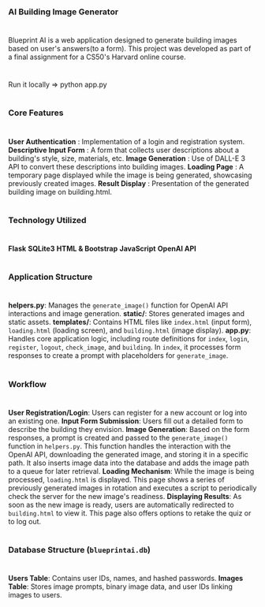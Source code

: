 ### AI Building Image Generator
#
Blueprint AI is a web application designed to generate building images based on user's answers(to a form). This project was developed as part of a final assignment for a CS50's Harvard online course.
#
Run it locally => python app.py 
#
### Core Features
#
**User Authentication** : Implementation of a login and registration system.
**Descriptive Input Form** : A form that collects user descriptions about a building's style, size, materials, etc.
**Image Generation** : Use of DALL-E 3 API to convert these descriptions into building images.
**Loading Page** : A temporary page displayed while the image is being generated, showcasing previously created images.
**Result Display** : Presentation of the generated building image on building.html.
#
### Technology Utilized
#
**Flask**
**SQLite3**
**HTML & Bootstrap**
**JavaScript**
**OpenAI API**
#
### Application Structure
#
**helpers.py**: Manages the `generate_image()` function for OpenAI API interactions and image generation.
**static/**: Stores generated images and static assets.
**templates/**: Contains HTML files like `index.html` (input form), `loading.html` (loading screen), and `building.html` (image display).
**app.py**: Handles core application logic, including route definitions for `index`, `login`, `register`, `logout`, `check_image`, and `building`. In `index`, it processes form responses to create a prompt with placeholders for `generate_image`.
#
### Workflow
#
**User Registration/Login**: Users can register for a new account or log into an existing one.
**Input Form Submission**: Users fill out a detailed form to describe the building they envision.
**Image Generation**: Based on the form responses, a prompt is created and passed to the `generate_image()` function in `helpers.py`. This function handles the interaction with the OpenAI API, downloading the generated image, and storing it in a specific path. It also inserts image data into the database and adds the image path to a queue for later retrieval.
**Loading Mechanism**: While the image is being processed, `loading.html` is displayed. This page shows a series of previously generated images in rotation and executes a script to periodically check the server for the new image's readiness.
**Displaying Results**: As soon as the new image is ready, users are automatically redirected to `building.html` to view it. This page also offers options to retake the quiz or to log out.
#
### Database Structure (`blueprintai.db`)
#
**Users Table**: Contains user IDs, names, and hashed passwords.
**Images Table**: Stores image prompts, binary image data, and user IDs linking images to users.
#
#
#### 
